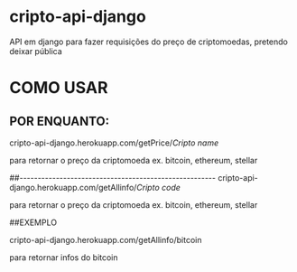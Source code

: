 # cripto-api-django

API em django para fazer requisições do preço de criptomoedas, pretendo deixar pública

# COMO USAR

## POR ENQUANTO:

cripto-api-django.herokuapp.com/getPrice/*Cripto name*
  
para retornar o preço da criptomoeda ex. bitcoin, ethereum, stellar
  
##------------------------------------------------------
cripto-api-django.herokuapp.com/getAllinfo/*Cripto code*
  
para retornar o preço da criptomoeda ex. bitcoin, ethereum, stellar

##EXEMPLO

cripto-api-django.herokuapp.com/getAllinfo/bitcoin

para retornar infos do bitcoin
